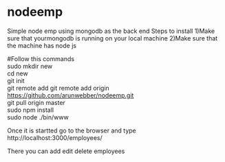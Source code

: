 # nodeemp
Simple node emp using mongodb as the back end
Steps to install
1)Make sure that yourmongodb is running  on your local machine
2)Make sure that the machine has node js

#Follow this commands
</br>
sudo mkdir new</br>
cd new</br>
git init</br>
git remote add git remote add origin https://github.com/arunwebber/nodeemp.git</br>
git pull origin master</br>
sudo npm install</br>
sudo node ./bin/www</br>

Once it is startted go to the browser and type
http://localhost:3000/employees/</br>

There you can add edit delete employees

